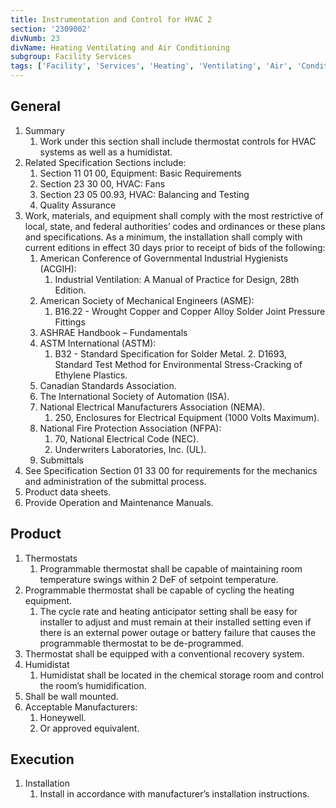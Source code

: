 ```yaml
---
title: Instrumentation and Control for HVAC 2
section: '2309002'
divNumb: 23
divName: Heating Ventilating and Air Conditioning
subgroup: Facility Services
tags: ['Facility', 'Services', 'Heating', 'Ventilating', 'Air', 'Conditioning', 'Instrumentation', 'Control', 'HVAC']
---
```


## General


1. Summary
   1. Work under this section shall include thermostat controls for HVAC systems as well as a humidistat.
2. Related Specification Sections include:
	1. Section 11 01 00, Equipment: Basic Requirements
	2. Section 23 30 00, HVAC: Fans
	3. Section 23 05 00.93, HVAC: Balancing and Testing
	4. Quality Assurance
3. Work, materials, and equipment shall comply with the most restrictive of local, state, and federal authorities’ codes and ordinances or these plans and specifications. As a minimum, the installation shall comply with current editions in effect 30 days prior to receipt of bids of the following:
	1. American Conference of Governmental Industrial Hygienists (ACGIH):
		1. Industrial Ventilation: A Manual of Practice for Design, 28th Edition.
	2. American Society of Mechanical Engineers (ASME):
		1. B16.22 - Wrought Copper and Copper Alloy Solder Joint Pressure Fittings
	3. ASHRAE Handbook – Fundamentals
	4. ASTM International (ASTM):
		1. B32 - Standard Specification for Solder Metal.
			2. D1693, Standard Test Method for Environmental Stress-Cracking of Ethylene Plastics.
	5. Canadian Standards Association.
	6. The International Society of Automation (ISA).
	7. National Electrical Manufacturers Association (NEMA).
		1. 250, Enclosures for Electrical Equipment (1000 Volts Maximum).
	8. National Fire Protection Association (NFPA):
		1. 70, National Electrical Code (NEC).
		2. Underwriters Laboratories, Inc. (UL).
	9. Submittals
4. See Specification Section 01 33 00 for requirements for the mechanics and administration of the submittal process.
5. Product data sheets.
6. Provide Operation and Maintenance Manuals.
## Product
1. Thermostats
   1. Programmable thermostat shall be capable of maintaining room temperature swings within 2 DeF of setpoint temperature. 
2. Programmable thermostat shall be capable of cycling the heating equipment. 
	1. The cycle rate and heating anticipator setting shall be easy for installer to adjust and must remain at their installed setting even if there is an external power outage or battery failure that causes the programmable thermostat to be de-programmed.
3. Thermostat shall be equipped with a conventional recovery system.
1. Humidistat
   1. Humidistat shall be located in the chemical storage room and control the room’s humidification.
2. Shall be wall mounted.
3. Acceptable Manufacturers:
	1. Honeywell.
	2. Or approved equivalent.


## Execution

1. Installation
   1. Install in accordance with manufacturer’s installation instructions. 

